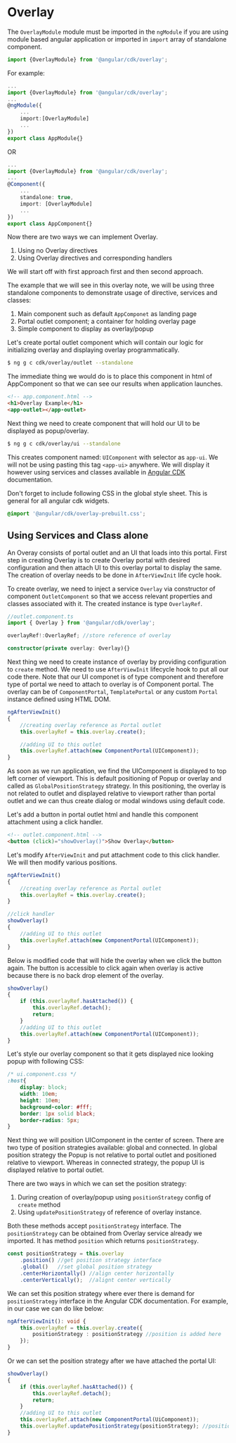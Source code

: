 # Overlay

The `OverlayModule` module must be imported in the `ngModule` if you are using module based angular application or imported in `import` array of standalone component.

```ts
import {OverlayModule} from '@angular/cdk/overlay'; 
```

For example:
```ts
...
import {OverlayModule} from '@angular/cdk/overlay'; 
...
@ngModule({
    ...
    import:[OverlayModule]
    ...
})
export class AppModule{}
```

OR

```ts
...
import {OverlayModule} from '@angular/cdk/overlay'; 
...
@Component({
    ...
    standalone: true,
    import: [OverlayModule]
    ...
})
export class AppComponent{}
```

Now there are two ways we can implement Overlay.
1. Using no Overlay directives
2. Using Overlay directives and corresponding handlers

We will start off with first approach first and then second approach.

The example that we will see in this overlay note, we will be using three standalone components to demonstrate usage of directive, services and classes:
1. Main component such as default `AppComponet` as landing page
2. Portal outlet component; a container for holding overlay page
3. Simple component to display as overlay/popup

Let's create portal outlet component which will contain our logic for initializing overlay and displaying overlay programmatically.

```bash
$ ng g c cdk/overlay/outlet --standalone
```
The immediate thing we would do is to place this component in html of AppComponent so that we can see our results when application launches.

```html
<!-- app.component.html -->
<h1>Overlay Example</h1>
<app-outlet></app-outlet>
```

Next thing we need to create component that will hold our UI to be displayed as popup/overlay.

```bash
$ ng g c cdk/overlay/ui --standalone
```

This creates component named: `UIComponent` with selector as `app-ui`. We will not be using pasting this tag `<app-ui>` anywhere. We will display it however using services and classes available in [Angular CDK](https://material.angular.io/cdk/overlay/api) documentation.


Don't forget to include following CSS in the global style sheet. This is general for all angular cdk widgets.

```css
@import '@angular/cdk/overlay-prebuilt.css';
```

## Using Services and Class alone

An Overay consists of portal outlet and an UI that loads into this portal. First step in creating Overlay is to create Overlay portal with desired configuration and then attach UI to this overlay portal to display the same. The creation of overlay needs to be done in `AfterViewInit` life cycle hook.

To create overlay, we need to inject a service `Overlay` via constructor of component `OutletComponent` so that we access relevant properties and classes associated with it. The created instance is type `OverlayRef`.

```ts
//outlet.component.ts
import { Overlay } from '@angular/cdk/overlay'; 

overlayRef!:OverlayRef; //store reference of overlay

constructor(private overlay: Overlay){}
```

Next thing we need to create instance of overlay by providing configuration to `create` method. We need to use `AfterViewInit` lifecycle hook to put all our code there. Note that our UI componet is of type component and therefore type of portal we need to attach to overlay is of Component portal. The overlay can be of `ComponentPortal`, `TemplatePortal` or any custom `Portal` instance defined using HTML DOM.

```ts
ngAfterViewInit()
{
    //creating overlay reference as Portal outlet
    this.overlayRef = this.overlay.create();

    //adding UI to this outlet
    this.overlayRef.attach(new ComponentPortal(UIComponent));
}
```
As soon as we run application, we find the UIComponent is displayed to top left corner of viewport. This is default positioning of Popup or overlay and called as `GlobalPositionStrategy` strategy. In this positioning, the overlay is not related to outlet and displayed relative to viewport rather than portal outlet and we can thus create dialog or modal windows using default code.

Let's add a button in portal outlet html and handle this component attachment using a click handler.

```html
<!-- outlet.component.html -->
<button (click)="showOverlay()">Show Overlay</button>
```

Let's modify `AfterViewInit` and put attachment code to this click handler. We will then modify various positions.
```ts
ngAfterViewInit()
{
    //creating overlay reference as Portal outlet
    this.overlayRef = this.overlay.create();
}
```

```ts
//click handler
showOverlay()
{
    //adding UI to this outlet
    this.overlayRef.attach(new ComponentPortal(UIComponent));
}
```
Below is modified code that will hide the overlay when we click the button again. The button is accessible to click again when overlay is active because there is no back drop element of the overlay.

```ts
showOverlay()
{
    if (this.overlayRef.hasAttached()) {
        this.overlayRef.detach();
        return;
    }
    //adding UI to this outlet
    this.overlayRef.attach(new ComponentPortal(UIComponent));
}
```
Let's style our overlay component so that it gets displayed nice looking popup with following CSS:

```css
/* ui.component.css */
:host{
    display: block;
    width: 10em;
    height: 10em;
    background-color: #fff;
    border: 1px solid black;
    border-radius: 5px;
}
```

Next thing we will position UIComponent in the center of screen. There are two type of position strategies available: global and connected. In global position strategy the Popup is not relative to portal outlet and positioned relative to viewport. Whereas in connected strategy, the popup UI is displayed relative to portal outlet.

There are two ways in which we can set the position strategy:
1. During creation of overlay/popup using `positionStrategy` config of `create` method
2. Using `updatePositionStrategy` of reference of overlay instance.

Both these methods accept `positionStrategy` interface. The `positionStrategy` can be obtained from Overlay service already we imported. It has method `position` which returns `positionStrategy`. 

```ts
const positionStrategy = this.overlay
    .position() //get position strategy interface
    .global()   //set global position strategy
    .centerHorizontally() //align center horizontally
    .centerVertically();  //alignt center vertically
```

We can set this position strategy where ever there is demand for `positionStrategy` interface in the Angular CDK documentation. For example, in our case we can do like below:

```ts
ngAfterViewInit(): void {
    this.overlayRef = this.overlay.create({
        positionStrategy : positionStrategy //position is added here
    });
}
```
Or we can set the position strategy after we have attached the portal UI:
```ts
showOverlay()
{
    if (this.overlayRef.hasAttached()) {
        this.overlayRef.detach();
        return;
    }
    //adding UI to this outlet
    this.overlayRef.attach(new ComponentPortal(UiComponent));
    this.overlayRef.updatePositionStrategy(positionStrategy); //position is added here
}
```
